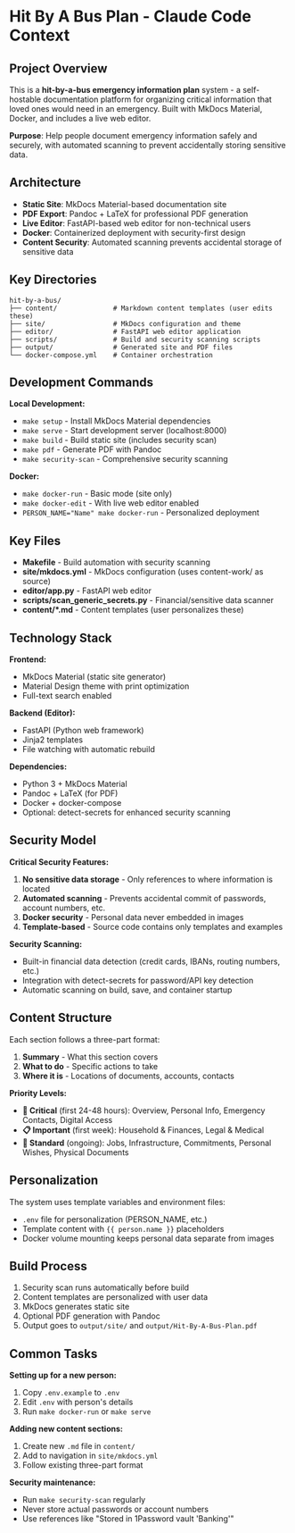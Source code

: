 # Hit By A Bus Plan - Claude Code Context

## Project Overview

This is a **hit-by-a-bus emergency information plan** system - a self-hostable documentation platform for organizing critical information that loved ones would need in an emergency. Built with MkDocs Material, Docker, and includes a live web editor.

**Purpose**: Help people document emergency information safely and securely, with automated scanning to prevent accidentally storing sensitive data.

## Architecture

- **Static Site**: MkDocs Material-based documentation site
- **PDF Export**: Pandoc + LaTeX for professional PDF generation
- **Live Editor**: FastAPI-based web editor for non-technical users
- **Docker**: Containerized deployment with security-first design
- **Content Security**: Automated scanning prevents accidental storage of sensitive data

## Key Directories

```
hit-by-a-bus/
├── content/              # Markdown content templates (user edits these)
├── site/                 # MkDocs configuration and theme
├── editor/               # FastAPI web editor application
├── scripts/              # Build and security scanning scripts
├── output/               # Generated site and PDF files
└── docker-compose.yml    # Container orchestration
```

## Development Commands

**Local Development:**
- `make setup` - Install MkDocs Material dependencies
- `make serve` - Start development server (localhost:8000)
- `make build` - Build static site (includes security scan)
- `make pdf` - Generate PDF with Pandoc
- `make security-scan` - Comprehensive security scanning

**Docker:**
- `make docker-run` - Basic mode (site only)
- `make docker-edit` - With live web editor enabled
- `PERSON_NAME="Name" make docker-run` - Personalized deployment

## Key Files

- **Makefile** - Build automation with security scanning
- **site/mkdocs.yml** - MkDocs configuration (uses content-work/ as source)
- **editor/app.py** - FastAPI web editor
- **scripts/scan_generic_secrets.py** - Financial/sensitive data scanner
- **content/*.md** - Content templates (user personalizes these)

## Technology Stack

**Frontend:**
- MkDocs Material (static site generator)
- Material Design theme with print optimization
- Full-text search enabled

**Backend (Editor):**
- FastAPI (Python web framework)
- Jinja2 templates
- File watching with automatic rebuild

**Dependencies:**
- Python 3 + MkDocs Material
- Pandoc + LaTeX (for PDF)
- Docker + docker-compose
- Optional: detect-secrets for enhanced security scanning

## Security Model

**Critical Security Features:**
1. **No sensitive data storage** - Only references to where information is located
2. **Automated scanning** - Prevents accidental commit of passwords, account numbers, etc.
3. **Docker security** - Personal data never embedded in images
4. **Template-based** - Source code contains only templates and examples

**Security Scanning:**
- Built-in financial data detection (credit cards, IBANs, routing numbers, etc.)
- Integration with detect-secrets for password/API key detection
- Automatic scanning on build, save, and container startup

## Content Structure

Each section follows a three-part format:
1. **Summary** - What this section covers
2. **What to do** - Specific actions to take
3. **Where it is** - Locations of documents, accounts, contacts

**Priority Levels:**
- **🚨 Critical** (first 24-48 hours): Overview, Personal Info, Emergency Contacts, Digital Access
- **📋 Important** (first week): Household & Finances, Legal & Medical
- **📝 Standard** (ongoing): Jobs, Infrastructure, Commitments, Personal Wishes, Physical Documents

## Personalization

The system uses template variables and environment files:
- `.env` file for personalization (PERSON_NAME, etc.)
- Template content with `{{ person.name }}` placeholders
- Docker volume mounting keeps personal data separate from images

## Build Process

1. Security scan runs automatically before build
2. Content templates are personalized with user data
3. MkDocs generates static site
4. Optional PDF generation with Pandoc
5. Output goes to `output/site/` and `output/Hit-By-A-Bus-Plan.pdf`

## Common Tasks

**Setting up for a new person:**
1. Copy `.env.example` to `.env`
2. Edit `.env` with person's details
3. Run `make docker-run` or `make serve`

**Adding new content sections:**
1. Create new `.md` file in `content/`
2. Add to navigation in `site/mkdocs.yml`
3. Follow existing three-part format

**Security maintenance:**
- Run `make security-scan` regularly
- Never store actual passwords or account numbers
- Use references like "Stored in 1Password vault 'Banking'"
